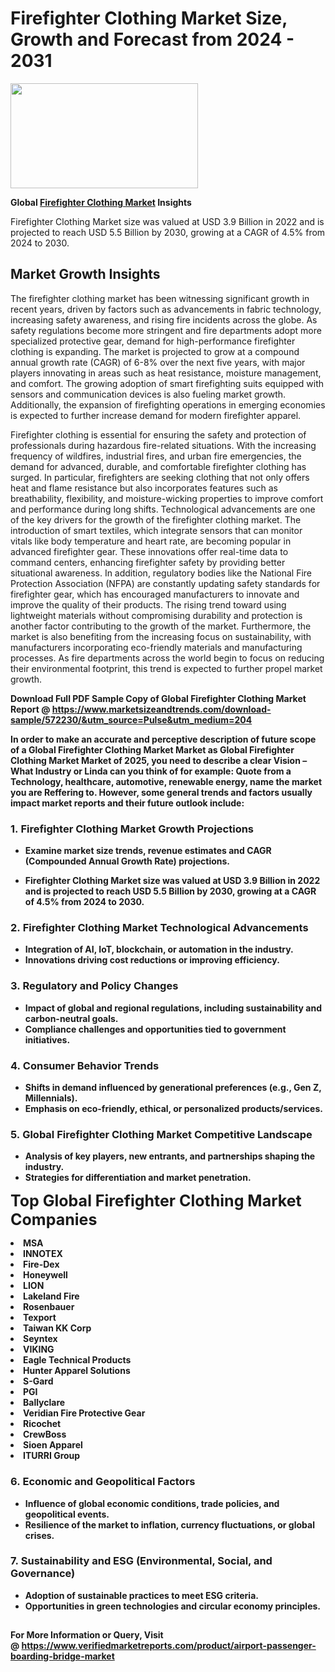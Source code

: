 <H1>Firefighter Clothing Market Size, Growth and Forecast from 2024 - 2031</H1><img class="aligncenter size-medium wp-image-584254" src="https://thirdeyenews.in/wp-content/uploads/2024/09/Global-Market-Research-300x168.jpeg" alt="" width="300" height="168" /><p><strong>Global&nbsp;<a href="https://www.marketsizeandtrends.com/download-sample/572230/&amp;utm_source=Pulse&amp;utm_medium=204">Firefighter Clothing Market</a> Insights</strong></p><p>Firefighter Clothing Market size was valued at USD 3.9 Billion in 2022 and is projected to reach USD 5.5 Billion by 2030, growing at a CAGR of 4.5% from 2024 to 2030.</p><p><h2>Market Growth Insights</h2> <p>The firefighter clothing market has been witnessing significant growth in recent years, driven by factors such as advancements in fabric technology, increasing safety awareness, and rising fire incidents across the globe. As safety regulations become more stringent and fire departments adopt more specialized protective gear, demand for high-performance firefighter clothing is expanding. The market is projected to grow at a compound annual growth rate (CAGR) of 6-8% over the next five years, with major players innovating in areas such as heat resistance, moisture management, and comfort. The growing adoption of smart firefighting suits equipped with sensors and communication devices is also fueling market growth. Additionally, the expansion of firefighting operations in emerging economies is expected to further increase demand for modern firefighter apparel. <br><strong></strong></p> <p>Firefighter clothing is essential for ensuring the safety and protection of professionals during hazardous fire-related situations. With the increasing frequency of wildfires, industrial fires, and urban fire emergencies, the demand for advanced, durable, and comfortable firefighter clothing has surged. In particular, firefighters are seeking clothing that not only offers heat and flame resistance but also incorporates features such as breathability, flexibility, and moisture-wicking properties to improve comfort and performance during long shifts. Technological advancements are one of the key drivers for the growth of the firefighter clothing market. The introduction of smart textiles, which integrate sensors that can monitor vitals like body temperature and heart rate, are becoming popular in advanced firefighter gear. These innovations offer real-time data to command centers, enhancing firefighter safety by providing better situational awareness. In addition, regulatory bodies like the National Fire Protection Association (NFPA) are constantly updating safety standards for firefighter gear, which has encouraged manufacturers to innovate and improve the quality of their products. The rising trend toward using lightweight materials without compromising durability and protection is another factor contributing to the growth of the market. Furthermore, the market is also benefiting from the increasing focus on sustainability, with manufacturers incorporating eco-friendly materials and manufacturing processes. As fire departments across the world begin to focus on reducing their environmental footprint, this trend is expected to further propel market growth. <strong></p><p><span class=""><strong>Download Full PDF Sample Copy of Global Firefighter Clothing Market Report</strong> @ <a href="https://www.marketsizeandtrends.com/download-sample/572230/&amp;utm_source=Pulse&amp;utm_medium=204" target="_blank">https://www.marketsizeandtrends.com/download-sample/572230/&amp;utm_source=Pulse&amp;utm_medium=204</a></span></p><p>In order to make an accurate and perceptive description of future scope of a Global&nbsp;Firefighter Clothing Market Market as Global&nbsp;Firefighter Clothing Market Market of 2025, you need to describe a clear Vision &ndash; What Industry or Linda can you think of for example: Quote from a Technology, healthcare, automotive, renewable energy, name the market you are Reffering to. However, some general trends and factors usually impact market reports and their future outlook include:</p><h3>1.&nbsp;<strong>Firefighter Clothing Market Growth Projections</strong></h3><ul><li>Examine market size trends, revenue estimates and CAGR (Compounded Annual Growth Rate) projections.</li><li><p>Firefighter Clothing Market size was valued at USD 3.9 Billion in 2022 and is projected to reach USD 5.5 Billion by 2030, growing at a CAGR of 4.5% from 2024 to 2030.</p></li></ul><h3>2.&nbsp;<strong>Firefighter Clothing Market Technological Advancements</strong></h3><ul><li>Integration of AI, IoT, blockchain, or automation in the industry.</li><li>Innovations driving cost reductions or improving efficiency.</li></ul><h3>3.&nbsp;<strong>Regulatory and Policy Changes</strong></h3><ul><li>Impact of global and regional regulations, including sustainability and carbon-neutral goals.</li><li>Compliance challenges and opportunities tied to government initiatives.</li></ul><h3>4.&nbsp;<strong>Consumer Behavior Trends</strong></h3><ul><li>Shifts in demand influenced by generational preferences (e.g., Gen Z, Millennials).</li><li>Emphasis on eco-friendly, ethical, or personalized products/services.</li></ul><h3>5.&nbsp;<strong>Global Firefighter Clothing Market Competitive Landscape</strong></h3><ul><li>Analysis of key players, new entrants, and partnerships shaping the industry.</li><li>Strategies for differentiation and market penetration.</li></ul><p data-pm-slice="1 1 []"><span style="color: inherit; font-family: inherit; font-size: 25px;">Top Global Firefighter Clothing Market Companies</span></p><div class="" data-test-id=""><p><li>MSA</li><li> INNOTEX</li><li> Fire-Dex</li><li> Honeywell</li><li> LION</li><li> Lakeland Fire</li><li> Rosenbauer</li><li> Texport</li><li> Taiwan KK Corp</li><li> Seyntex</li><li> VIKING</li><li> Eagle Technical Products</li><li> Hunter Apparel Solutions</li><li> S-Gard</li><li> PGI</li><li> Ballyclare</li><li> Veridian Fire Protective Gear</li><li> Ricochet</li><li> CrewBoss</li><li> Sioen Apparel</li><li> ITURRI Group</li></p></div><h3>6.&nbsp;<strong>Economic and Geopolitical Factors</strong></h3><ul><li>Influence of global economic conditions, trade policies, and geopolitical events.</li><li>Resilience of the market to inflation, currency fluctuations, or global crises.</li></ul><h3>7.&nbsp;<strong>Sustainability and ESG (Environmental, Social, and Governance)</strong></h3><ul><li>Adoption of sustainable practices to meet ESG criteria.</li><li>Opportunities in green technologies and circular economy principles.</li></ul><h2><strong style="font-size: 14px;">For More Information or Query, Visit @&nbsp;</strong><a style="background-color: #ffffff; font-size: 14px;" href="https://www.marketsizeandtrends.com/report/firefighter-clothing-market/" target="_blank">https://www.verifiedmarketreports.com/product/airport-passenger-boarding-bridge-market</a></h2>
